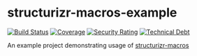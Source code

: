 # structurizr-macros-example

[![Build Status](https://travis-ci.org/sapientpants/structurizr-macros-examples.svg?branch=trunk)](https://travis-ci.org/sapientpants/structurizr-macros-examples)
[![Coverage](https://sonarcloud.io/api/project_badges/measure?project=structurizr-macros-examples&metric=coverage)](https://sonarcloud.io/dashboard?id=structurizr-macros-examples)
[![Security Rating](https://sonarcloud.io/api/project_badges/measure?project=structurizr-macros-examples&metric=security_rating)](https://sonarcloud.io/dashboard?id=structurizr-macros-examples)
[![Technical Debt](https://sonarcloud.io/api/project_badges/measure?project=structurizr-macros-examples&metric=sqale_index)](https://sonarcloud.io/dashboard?id=structurizr-macros-examples)

An example project demonstrating usage of [structurizr-macros](https://github.com/sapientpants/structurizr-macros)
